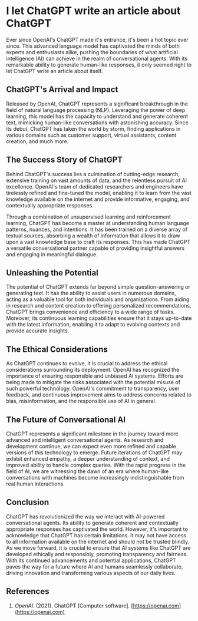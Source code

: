 # I let ChatGPT write an article about ChatGPT

Ever since OpenAI's ChatGPT made it's entrance, it's been a hot topic ever since. This advanced language model has captivated the minds of both experts and enthusiasts alike, pushing the boundaries of what artificial intelligence (AI) can achieve in the realm of conversational agents. With its remarkable ability to generate human-like responses, it only seemed right to let ChatGPT write an article about itself.

## ChatGPT's Arrival and Impact

Released by OpenAI, ChatGPT represents a significant breakthrough in the field of natural language processing (NLP). Leveraging the power of deep learning, this model has the capacity to understand and generate coherent text, mimicking human-like conversations with astonishing accuracy. Since its debut, ChatGPT has taken the world by storm, finding applications in various domains such as customer support, virtual assistants, content creation, and much more.

## The Success Story of ChatGPT

Behind ChatGPT's success lies a culmination of cutting-edge research, extensive training on vast amounts of data, and the relentless pursuit of AI excellence. OpenAI's team of dedicated researchers and engineers have tirelessly refined and fine-tuned the model, enabling it to learn from the vast knowledge available on the internet and provide informative, engaging, and contextually appropriate responses.

Through a combination of unsupervised learning and reinforcement learning, ChatGPT has become a master at understanding human language patterns, nuances, and intentions. It has been trained on a diverse array of textual sources, absorbing a wealth of information that allows it to draw upon a vast knowledge base to craft its responses. This has made ChatGPT a versatile conversational partner capable of providing insightful answers and engaging in meaningful dialogue.

## Unleashing the Potential

The potential of ChatGPT extends far beyond simple question-answering or generating text. It has the ability to assist users in numerous domains, acting as a valuable tool for both individuals and organizations. From aiding in research and content creation to offering personalized recommendations, ChatGPT brings convenience and efficiency to a wide range of tasks. Moreover, its continuous learning capabilities ensure that it stays up-to-date with the latest information, enabling it to adapt to evolving contexts and provide accurate insights.

## The Ethical Considerations

As ChatGPT continues to evolve, it is crucial to address the ethical considerations surrounding its deployment. OpenAI has recognized the importance of ensuring responsible and unbiased AI systems. Efforts are being made to mitigate the risks associated with the potential misuse of such powerful technology. OpenAI's commitment to transparency, user feedback, and continuous improvement aims to address concerns related to bias, misinformation, and the responsible use of AI in general.

## The Future of Conversational AI

ChatGPT represents a significant milestone in the journey toward more advanced and intelligent conversational agents. As research and development continue, we can expect even more refined and capable versions of this technology to emerge. Future iterations of ChatGPT may exhibit enhanced empathy, a deeper understanding of context, and improved ability to handle complex queries. With the rapid progress in the field of AI, we are witnessing the dawn of an era where human-like conversations with machines become increasingly indistinguishable from real human interactions.

## Conclusion

ChatGPT has revolutionized the way we interact with AI-powered conversational agents. Its ability to generate coherent and contextually appropriate responses has captivated the world. However, it's important to acknowledge that ChatGPT has certain limitations. It may not have access to all information available on the internet and should not be trusted blindly. As we move forward, it is crucial to ensure that AI systems like ChatGPT are developed ethically and responsibly, promoting transparency and fairness. With its continued advancements and potential applications, ChatGPT paves the way for a future where AI and humans seamlessly collaborate, driving innovation and transforming various aspects of our daily lives.

## References

1. _OpenAI._ (2021). ChatGPT [Computer software]. [https://openai.com](https://openai.com)